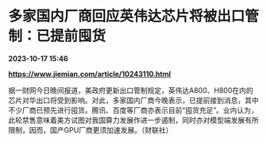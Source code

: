 # 多家国内厂商回应英伟达芯片将被出口管制：已提前囤货

**2023-10-17 15:46**

**https://www.jiemian.com/article/10243110.html**

据一财网今日晚间报道，美政府更新出口管制规定，英伟达A800、H800在内的芯片对华出口将受到影响。对此，多家国内厂商今晚表示，已提前接到消息，其中不少厂商已预先进行囤货。腾讯、百度等厂商亦表示目前“囤货充足”。业内认为，此轮禁售意味着美方试图对我国算力发展作进一步遏制，同时亦对模型端发展有所限制，因而，国产GPU厂商更须加速发展。（财联社）
